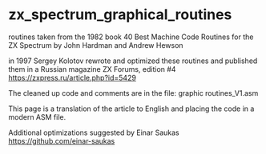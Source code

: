 # zx_spectrum_graphical_routines
routines taken from the 1982 book  40 Best Machine Code Routines for the ZX Spectrum by John Hardman and Andrew Hewson

in 1997 Sergey Kolotov rewrote and optimized these routines and published them in a Russian magazine ZX Forums, edition #4
https://zxpress.ru/article.php?id=5429

The cleaned up code and comments are in the file:
graphic routines_V1.asm

This page is a translation of the article to English and placing the code in a modern ASM file.

Additional optimizations suggested by Einar Saukas
https://github.com/einar-saukas

